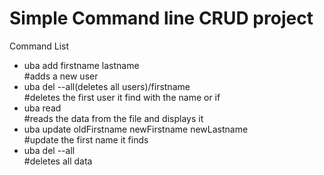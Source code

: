 <h1>Simple Command line CRUD project</h1>
<p>Command List</p>
<ul>
  <li>uba add firstname lastname</li>   #adds a new user
  <li>uba del --all(deletes all users)/firstname</li>     #deletes the first user it find with the name or if 
  <li>uba read </li>  #reads the data from the file and displays it
  <li>uba update oldFirstname newFirstname newLastname</li> #update the first name it finds
  <li>uba del --all</li> #deletes all data
</ul>
